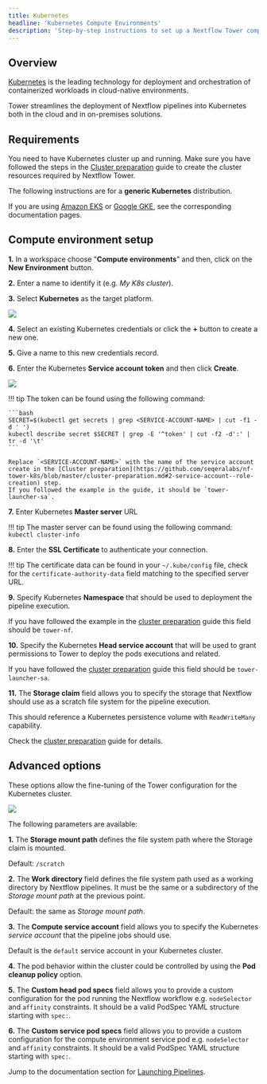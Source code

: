 ```yaml
---
title: Kubernetes
headline: 'Kubernetes Compute Environments'
description: 'Step-by-step instructions to set up a Nextflow Tower compute environment for a Kubernetes cluster'
---
```

## Overview

[Kubernetes](https://kubernetes.io/) is the leading technology for deployment and orchestration of containerized workloads in cloud-native environments.

Tower streamlines the deployment of Nextflow pipelines into Kubernetes both in the cloud and in on-premises solutions.


## Requirements

You need to have Kubernetes cluster up and running. 
Make sure you have followed the steps in the [Cluster preparation](https://github.com/seqeralabs/nf-tower-k8s) guide to create the cluster resources required by Nextflow Tower.

The following instructions are for a **generic Kubernetes** distribution. 

If you are using [Amazon EKS](/compute-envs/eks/) or [Google GKE](/compute-envs/gke/), see the corresponding documentation pages.


## Compute environment setup  


**1.** In a workspace choose "**Compute environments**" and then, click on the **New Environment** button.

**2.** Enter a name to identify it (e.g. *My K8s cluster*).

**3.** Select **Kubernetes** as the target platform.

![](_images/k8s_new_env.png)


**4.** Select an existing Kubernetes credentials or click the **+** button to create a new one.

**5.** Give a name to this new credentials record.

**6.** Enter the Kubernetes **Service account token** and then click **Create**.

![](_images/k8s_credentials.png)


!!! tip 
    The token can be found using the following command:

    ```bash
    SECRET=$(kubectl get secrets | grep <SERVICE-ACCOUNT-NAME> | cut -f1 -d ' ')
    kubectl describe secret $SECRET | grep -E '^token' | cut -f2 -d':' | tr -d '\t'
    ```

    Replace `<SERVICE-ACCOUNT-NAME>` with the name of the service account create in the [Cluster preparation](https://github.com/seqeralabs/nf-tower-k8s/blob/master/cluster-preparation.md#2-service-account--role-creation) step.
    If you followed the example in the guide, it should be `tower-launcher-sa`.


**7.** Enter Kubernetes **Master server** URL

!!! tip 
    The master server can be found using the following command: `kubectl cluster-info`

**8.** Enter the **SSL Certificate** to authenticate your connection.

!!! tip 
    The certificate data can be found in your `~/.kube/config` file, check for the `certificate-authority-data` field matching to the specified server URL.

**9.** Specify Kubernetes **Namespace** that should be used to deployment the pipeline execution.

If you have followed the example in the [cluster preparation](https://github.com/seqeralabs/nf-tower-k8s/blob/master/cluster-preparation.md#2-service-account--role-creation) guide this field should be `tower-nf`.

**10.** Specify the Kubernetes **Head service account** that will be used to grant permissions to Tower to deploy the pods executions and related.

If you have followed the [cluster preparation](https://github.com/seqeralabs/nf-tower-k8s/blob/master/cluster-preparation.md#2-service-account--role-creation) guide this field should be `tower-launcher-sa`.

**11.** The **Storage claim** field allows you to specify the storage that Nextflow should use as a scratch file system for the pipeline execution.

This should reference a Kubernetes persistence volume with `ReadWriteMany` capability.

Check the [cluster preparation](https://github.com/seqeralabs/nf-tower-k8s/blob/master/cluster-preparation.md#3-storage-configuration) guide for details.

## Advanced options

These options allow the fine-tuning of the Tower configuration for the Kubernetes cluster.


![](_images/advanced_options.png)

The following parameters are available:

**1.** The **Storage mount path** defines the file system path where the Storage claim is mounted. 

Default: `/scratch`

**2.** The **Work directory** field defines the file system path used as a working directory by Nextflow pipelines. It must be the same or a subdirectory of the *Storage mount path* at the previous point. 

Default: the same as *Storage mount path*.

**3.** The  **Compute service account** field allows you to specify the Kubernetes *service account* that the pipeline jobs should use. 

Default is the `default` service account in your Kubernetes cluster.

**4.** The pod behavior within the cluster could be controlled by using the **Pod cleanup policy** option.

**5.** The **Custom head pod specs** field allows you to provide a custom configuration for the pod running the Nextflow workflow e.g. `nodeSelector` and `affinity` constraints. It should be a valid PodSpec YAML structure starting with `spec:`.

**6.** The **Custom service pod specs** field allows you to provide a custom configuration for the compute environment service pod e.g. `nodeSelector` and `affinity` constraints. It should be a valid PodSpec YAML structure starting with `spec:`.


Jump to the documentation section for [Launching Pipelines](/launch/launchpad/).
